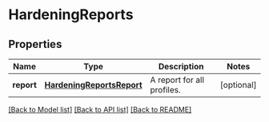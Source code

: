# HardeningReports

## Properties
Name | Type | Description | Notes
------------ | ------------- | ------------- | -------------
**report** | [**HardeningReportsReport**](HardeningReportsReport.md) | A report for all profiles. | [optional] 

[[Back to Model list]](../README.md#documentation-for-models) [[Back to API list]](../README.md#documentation-for-api-endpoints) [[Back to README]](../README.md)


